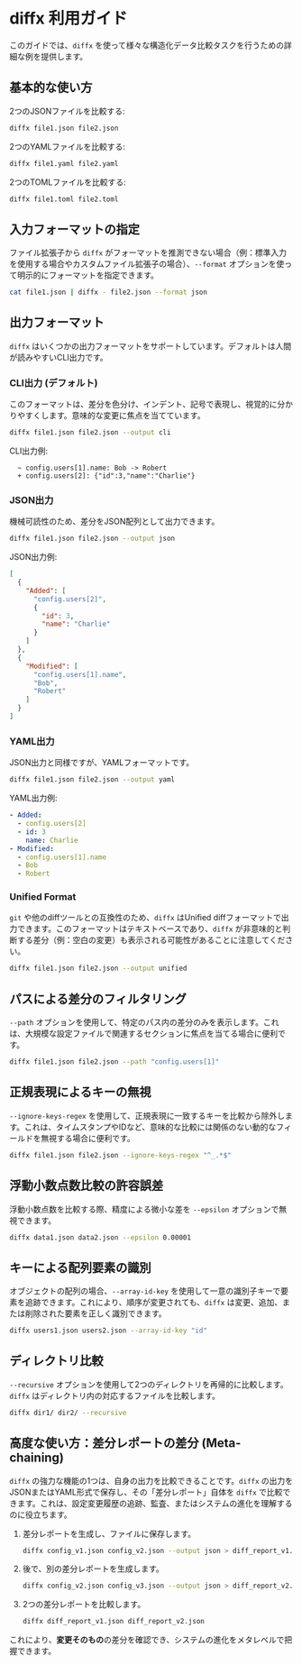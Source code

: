 # diffx 利用ガイド

このガイドでは、`diffx` を使って様々な構造化データ比較タスクを行うための詳細な例を提供します。

## 基本的な使い方

2つのJSONファイルを比較する:

```bash
diffx file1.json file2.json
```

2つのYAMLファイルを比較する:

```bash
diffx file1.yaml file2.yaml
```

2つのTOMLファイルを比較する:

```bash
diffx file1.toml file2.toml
```

## 入力フォーマットの指定

ファイル拡張子から `diffx` がフォーマットを推測できない場合（例：標準入力を使用する場合やカスタムファイル拡張子の場合）、`--format` オプションを使って明示的にフォーマットを指定できます。

```bash
cat file1.json | diffx - file2.json --format json
```

## 出力フォーマット

`diffx` はいくつかの出力フォーマットをサポートしています。デフォルトは人間が読みやすいCLI出力です。

### CLI出力 (デフォルト)

このフォーマットは、差分を色分け、インデント、記号で表現し、視覚的に分かりやすくします。意味的な変更に焦点を当てています。

```bash
diffx file1.json file2.json --output cli
```

CLI出力例:

```
  ~ config.users[1].name: Bob -> Robert
  + config.users[2]: {"id":3,"name":"Charlie"}
```

### JSON出力

機械可読性のため、差分をJSON配列として出力できます。

```bash
diffx file1.json file2.json --output json
```

JSON出力例:

```json
[
  {
    "Added": [
      "config.users[2]",
      {
        "id": 3,
        "name": "Charlie"
      }
    ]
  },
  {
    "Modified": [
      "config.users[1].name",
      "Bob",
      "Robert"
    ]
  }
]
```

### YAML出力

JSON出力と同様ですが、YAMLフォーマットです。

```bash
diffx file1.json file2.json --output yaml
```

YAML出力例:

```yaml
- Added:
  - config.users[2]
  - id: 3
    name: Charlie
- Modified:
  - config.users[1].name
  - Bob
  - Robert
```

### Unified Format

`git` や他のdiffツールとの互換性のため、`diffx` はUnified diffフォーマットで出力できます。このフォーマットはテキストベースであり、`diffx` が非意味的と判断する差分（例：空白の変更）も表示される可能性があることに注意してください。

```bash
diffx file1.json file2.json --output unified
```

## パスによる差分のフィルタリング

`--path` オプションを使用して、特定のパス内の差分のみを表示します。これは、大規模な設定ファイルで関連するセクションに焦点を当てる場合に便利です。

```bash
diffx file1.json file2.json --path "config.users[1]"
```

## 正規表現によるキーの無視

`--ignore-keys-regex` を使用して、正規表現に一致するキーを比較から除外します。これは、タイムスタンプやIDなど、意味的な比較には関係のない動的なフィールドを無視する場合に便利です。

```bash
diffx file1.json file2.json --ignore-keys-regex "^_.*$"
```

## 浮動小数点数比較の許容誤差

浮動小数点数を比較する際、精度による微小な差を `--epsilon` オプションで無視できます。

```bash
diffx data1.json data2.json --epsilon 0.00001
```

## キーによる配列要素の識別

オブジェクトの配列の場合、`--array-id-key` を使用して一意の識別子キーで要素を追跡できます。これにより、順序が変更されても、`diffx` は変更、追加、または削除された要素を正しく識別できます。

```bash
diffx users1.json users2.json --array-id-key "id"
```

## ディレクトリ比較

`--recursive` オプションを使用して2つのディレクトリを再帰的に比較します。`diffx` はディレクトリ内の対応するファイルを比較します。

```bash
diffx dir1/ dir2/ --recursive
```

## 高度な使い方：差分レポートの差分 (Meta-chaining)

`diffx` の強力な機能の1つは、自身の出力を比較できることです。`diffx` の出力をJSONまたはYAML形式で保存し、その「差分レポート」自体を `diffx` で比較できます。これは、設定変更履歴の追跡、監査、またはシステムの進化を理解するのに役立ちます。

1.  差分レポートを生成し、ファイルに保存します。

    ```bash
    diffx config_v1.json config_v2.json --output json > diff_report_v1.json
    ```

2.  後で、別の差分レポートを生成します。

    ```bash
    diffx config_v2.json config_v3.json --output json > diff_report_v2.json
    ```

3.  2つの差分レポートを比較します。

    ```bash
    diffx diff_report_v1.json diff_report_v2.json
    ```

これにより、**変更そのもの**の差分を確認でき、システムの進化をメタレベルで把握できます。
